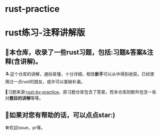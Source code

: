 # rust-practice
# rust练习-注释讲解版

## 🚀本仓库，收录了一些rust习题，包括:习题&答案&注释(含讲解)。

🏝这个仓库的讲解，通俗易懂，十分详细，相信**新手**可以从中得到收获。已经使用过一点rust的朋友，或许可以查缺补漏。

🎨习题来源:[rust-by-practice](https://github.com/sunface/rust-by-practice)。原习题仓库包含了答案，而本仓库则额外包含一些对**题目的讲解**等等。

## 🌟如果对您有帮助的话，可以点点star:)

🛠欢迎issue，pr等。
